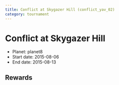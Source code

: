 ```yaml
---
title: Conflict at Skygazer Hill (conflict_yav_02)
category: tournament
---
```

# Conflict at Skygazer Hill

  * Planet: planet8
  * Start date: 2015-08-06
  * End date: 2015-08-13

## Rewards

